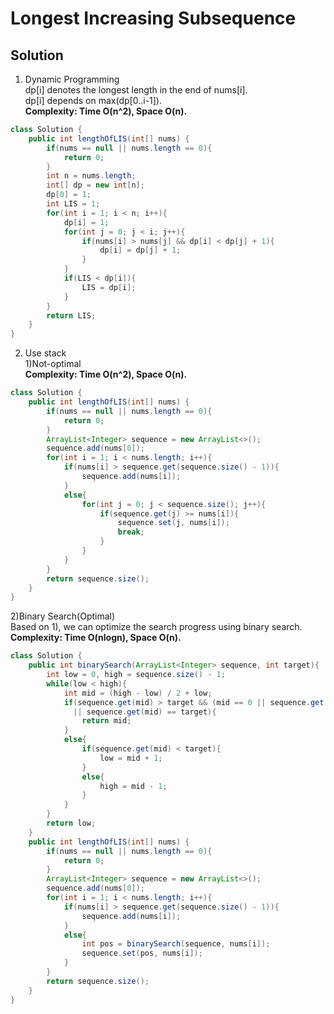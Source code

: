# Longest Increasing Subsequence
## Solution

1. Dynamic Programming  
dp[i] denotes the longest length in the end of nums[i].  
dp[i] depends on max(dp[0..i-1]).  
**Complexity: Time O(n^2), Space O(n).**   
```java
class Solution {
    public int lengthOfLIS(int[] nums) {
        if(nums == null || nums.length == 0){
            return 0;
        }
        int n = nums.length;
        int[] dp = new int[n];
        dp[0] = 1;
        int LIS = 1;
        for(int i = 1; i < n; i++){
            dp[i] = 1;
            for(int j = 0; j < i; j++){
                if(nums[i] > nums[j] && dp[i] < dp[j] + 1){
                    dp[i] = dp[j] + 1;
                }
            }
            if(LIS < dp[i]){
                LIS = dp[i];
            }
        }
        return LIS;
    }
}
```

2. Use stack  
1)Not-optimal  
**Complexity: Time O(n^2), Space O(n).**  
```java
class Solution {
    public int lengthOfLIS(int[] nums) {
        if(nums == null || nums.length == 0){
            return 0;
        }
        ArrayList<Integer> sequence = new ArrayList<>();
        sequence.add(nums[0]);
        for(int i = 1; i < nums.length; i++){
            if(nums[i] > sequence.get(sequence.size() - 1)){
                sequence.add(nums[i]);
            }
            else{
                for(int j = 0; j < sequence.size(); j++){
                    if(sequence.get(j) >= nums[i]){
                        sequence.set(j, nums[i]);
                        break;
                    }
                }
            }
        }
        return sequence.size();
    }
}
```
2)Binary Search(Optimal)  
Based on 1), we can optimize the search progress using binary search.  
**Complexity: Time O(nlogn), Space O(n).**  
```java
class Solution {
    public int binarySearch(ArrayList<Integer> sequence, int target){
        int low = 0, high = sequence.size() - 1;
        while(low < high){
            int mid = (high - low) / 2 + low;
            if(sequence.get(mid) > target && (mid == 0 || sequence.get(mid - 1) < target)
              || sequence.get(mid) == target){
                return mid;
            }
            else{
                if(sequence.get(mid) < target){
                    low = mid + 1;
                }
                else{
                    high = mid - 1;
                }
            }
        }
        return low;
    }
    public int lengthOfLIS(int[] nums) {
        if(nums == null || nums.length == 0){
            return 0;
        }
        ArrayList<Integer> sequence = new ArrayList<>();
        sequence.add(nums[0]);
        for(int i = 1; i < nums.length; i++){
            if(nums[i] > sequence.get(sequence.size() - 1)){
                sequence.add(nums[i]);
            }
            else{
                int pos = binarySearch(sequence, nums[i]);
                sequence.set(pos, nums[i]);
            }
        }
        return sequence.size();
    }
}
```
